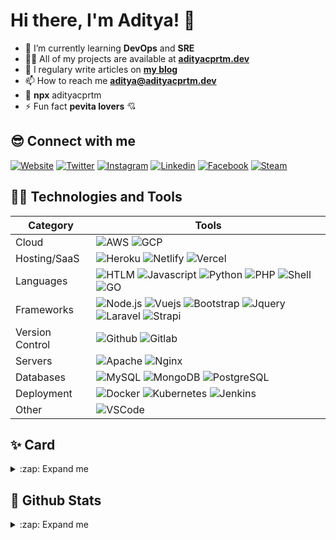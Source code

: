 # Hi there, I'm Aditya! 👋

- 🌱 I’m currently learning **DevOps** and **SRE**
- 👨‍💻 All of my projects are available at **[adityacprtm.dev][website]**
- 📝 I regulary write articles on **[my blog][blog]**
- 📫 How to reach me **aditya@adityacprtm.dev**
- 👻 **npx** adityacprtm
- ⚡ Fun fact **pevita lovers** 💘

## 😎 Connect with me

[![Website](https://img.shields.io/website?label=Adityacprtm.dev&style=for-the-badge&url=https%3A%2F%2Fadityacprtm.dev)][website]
[![Twitter](https://img.shields.io/badge/twitter-%231DA1F2.svg?&style=for-the-badge&logo=twitter&logoColor=white)][twitter]
[![Instagram](https://img.shields.io/badge/instagram-%23E4405F.svg?&style=for-the-badge&logo=instagram&logoColor=white)][instagram]
[![Linkedin](https://img.shields.io/badge/linkedin-%230077B5.svg?&style=for-the-badge&logo=linkedin&logoColor=white)][linkedin]
[![Facebook](https://img.shields.io/badge/facebook-%231877F2.svg?&style=for-the-badge&logo=facebook&logoColor=white)][facebook]
[![Steam](https://img.shields.io/badge/Steam-%23000000.svg?&style=for-the-badge&logo=steam&logoColor=white)][steam]

## 👨‍💻 Technologies and Tools

| Category        | Tools                                                                                                                                                                                                                                                                                                                                                                                                                                                                                                                                                                                                                                                                                            |
| --------------- | ------------------------------------------------------------------------------------------------------------------------------------------------------------------------------------------------------------------------------------------------------------------------------------------------------------------------------------------------------------------------------------------------------------------------------------------------------------------------------------------------------------------------------------------------------------------------------------------------------------------------------------------------------------------------------------------------ |
| Cloud           | ![AWS](https://img.shields.io/badge/Amazon_AWS-232F3E?style=for-the-badge&logo=amazon-aws&logoColor=white) ![GCP](https://img.shields.io/badge/Google_Cloud-4285F4?style=for-the-badge&logo=google-cloud&logoColor=white)                                                                                                                                                                                                                                                                                                                                                                                                                                                                        |
| Hosting/SaaS    | ![Heroku](https://img.shields.io/badge/heroku%20-%23430098.svg?&style=for-the-badge&logo=heroku&logoColor=white) ![Netlify](https://img.shields.io/badge/Netlify-00C7B7?style=for-the-badge&logo=netlify&logoColor=white) ![Vercel](https://img.shields.io/badge/vercel-%23000000.svg?&style=for-the-badge&logo=vercel&logoColor=white)                                                                                                                                                                                                                                                                                                                                                          |
| Languages       | ![HTLM](https://img.shields.io/badge/html5%20-%23E34F26.svg?&style=for-the-badge&logo=html5&logoColor=white) ![Javascript](https://img.shields.io/badge/javascript%20-%23323330.svg?&style=for-the-badge&logo=javascript&logoColor=%23F7DF1E) ![Python](https://img.shields.io/badge/Python-3776AB?style=for-the-badge&logo=python&logoColor=white) ![PHP](https://img.shields.io/badge/php-%23777BB4.svg?&style=for-the-badge&logo=php&logoColor=white) ![Shell](https://img.shields.io/badge/shell_script%20-%23121011.svg?&style=for-the-badge&logo=gnu-bash&logoColor=white) ![GO](https://img.shields.io/badge/Go-00ADD8?style=for-the-badge&logo=go&logoColor=white)                       |
| Frameworks      | ![Node.js](https://img.shields.io/badge/Node.js-43853D?style=for-the-badge&logo=node.js&logoColor=white) ![Vuejs](https://img.shields.io/badge/vuejs%20-%2335495e.svg?&style=for-the-badge&logo=vue.js&logoColor=%234FC08D) ![Bootstrap](https://img.shields.io/badge/bootstrap%20-%23563D7C.svg?&style=for-the-badge&logo=bootstrap&logoColor=white) ![Jquery](https://img.shields.io/badge/jquery%20-%230769AD.svg?&style=for-the-badge&logo=jquery&logoColor=white) ![Laravel](https://img.shields.io/badge/laravel%20-%23FF2D20.svg?&style=for-the-badge&logo=laravel&logoColor=white) ![Strapi](https://img.shields.io/badge/strapi-2e7eea?style=for-the-badge&logo=strapi&logoColor=white) |
| Version Control | ![Github](https://img.shields.io/badge/GitHub-100000?style=for-the-badge&logo=github&logoColor=white) ![Gitlab](https://img.shields.io/badge/GitLab-330F63?style=for-the-badge&logo=gitlab&logoColor=white)                                                                                                                                                                                                                                                                                                                                                                                                                                                                                      |
| Servers         | ![Apache](https://img.shields.io/badge/apache%20-%23D42029.svg?&style=for-the-badge&logo=apache&logoColor=white) ![Nginx](https://img.shields.io/badge/nginx%20-%23009639.svg?&style=for-the-badge&logo=nginx&logoColor=white)                                                                                                                                                                                                                                                                                                                                                                                                                                                                   |
| Databases       | ![MySQL](https://img.shields.io/badge/MySQL-00000F?style=for-the-badge&logo=mysql&logoColor=white) ![MongoDB](https://img.shields.io/badge/MongoDB-%234ea94b.svg?&style=for-the-badge&logo=mongodb&logoColor=white) ![PostgreSQL](https://img.shields.io/badge/PostgreSQL-316192?style=for-the-badge&logo=postgresql&logoColor=white)                                                                                                                                                                                                                                                                                                                                                            |
| Deployment      | ![Docker](https://img.shields.io/badge/docker%20-%230db7ed.svg?&style=for-the-badge&logo=docker&logoColor=white) ![Kubernetes](https://img.shields.io/badge/kubernetes%20-%23326ce5.svg?&style=for-the-badge&logo=kubernetes&logoColor=white) ![Jenkins](https://img.shields.io/badge/Jenkins-D24939?style=for-the-badge&logo=Jenkins&logoColor=white)                                                                                                                                                                                                                                                                                                                                           |
| Other           | ![VSCode](https://img.shields.io/badge/Visual_Studio_Code-0078D4?style=for-the-badge&logo=visual%20studio%20code&logoColor=white)                                                                                                                                                                                                                                                                                                                                                                                                                                                                                                                                                                |

## ✨ Card

<details>
  <summary> :zap: Expand me</summary>

![Imgur](https://i.imgur.com/SC6Rt8F.jpg)

</details>

## 🚀 Github Stats

<details>
  <summary> :zap: Expand me</summary>

![Adityacprtm's github stats](https://github-readme-stats.vercel.app/api?username=adityacprtm&show_icons=true&hide_border=true&hide=contribs,prs&theme=dark "Adityacprtm's github stats")

<!--START_SECTION:waka-->
![Lines of code](https://img.shields.io/badge/From%20Hello%20World%20I%27ve%20Written-5.8%20million%20lines%20of%20code-blue)

**🐱 My Github Data** 

> 🏆 170 Contributions in the Year 2021
 > 
> 📦 411.9 kB Used in Github's Storage 
 > 
> 💼 Opted to Hire
 > 
> 📜 43 Public Repositories 
 > 
> 🔑 9 Private Repositories  
 > 
**I'm an Early 🐤** 

```text
🌞 Morning    143 commits    ██████░░░░░░░░░░░░░░░░░░░   25.13% 
🌆 Daytime    219 commits    █████████░░░░░░░░░░░░░░░░   38.49% 
🌃 Evening    162 commits    ███████░░░░░░░░░░░░░░░░░░   28.47% 
🌙 Night      45 commits     ██░░░░░░░░░░░░░░░░░░░░░░░   7.91%

```
📅 **I'm Most Productive on Tuesday** 

```text
Monday       60 commits     ██░░░░░░░░░░░░░░░░░░░░░░░   10.54% 
Tuesday      126 commits    █████░░░░░░░░░░░░░░░░░░░░   22.14% 
Wednesday    76 commits     ███░░░░░░░░░░░░░░░░░░░░░░   13.36% 
Thursday     72 commits     ███░░░░░░░░░░░░░░░░░░░░░░   12.65% 
Friday       59 commits     ██░░░░░░░░░░░░░░░░░░░░░░░   10.37% 
Saturday     63 commits     ██░░░░░░░░░░░░░░░░░░░░░░░   11.07% 
Sunday       113 commits    █████░░░░░░░░░░░░░░░░░░░░   19.86%

```


📊 **This Week I Spent My Time On** 

```text
💬 Programming Languages: 
YAML                     4 hrs 17 mins       █████████░░░░░░░░░░░░░░░░   39.48% 
Groovy                   3 hrs 31 mins       ████████░░░░░░░░░░░░░░░░░   32.37% 
Docker                   1 hr 40 mins        ███░░░░░░░░░░░░░░░░░░░░░░   15.46% 
TOML                     40 mins             █░░░░░░░░░░░░░░░░░░░░░░░░   6.26% 
Nginx configuration file 19 mins             ░░░░░░░░░░░░░░░░░░░░░░░░░   3.05%

🔥 Editors: 
VS Code                  10 hrs 52 mins      █████████████████████████   100.0%

💻 Operating System: 
Linux                    10 hrs 47 mins      ████████████████████████░   99.28% 
Windows                  4 mins              ░░░░░░░░░░░░░░░░░░░░░░░░░   0.72%

```

**I Mostly Code in JavaScript** 

```text
JavaScript               14 repos            ████████░░░░░░░░░░░░░░░░░   34.15% 
CSS                      5 repos             ███░░░░░░░░░░░░░░░░░░░░░░   12.2% 
Java                     4 repos             ██░░░░░░░░░░░░░░░░░░░░░░░   9.76% 
Shell                    4 repos             ██░░░░░░░░░░░░░░░░░░░░░░░   9.76% 
HTML                     4 repos             ██░░░░░░░░░░░░░░░░░░░░░░░   9.76%

```



<!--END_SECTION:waka-->

</details>

[website]: https://adityacprtm.dev
[blog]: https://adityacprtm.dev/blog
[twitter]: https://twitter.com/adityacprtm
[steam]: https://steamcommunity.com/id/adityacprtm
[instagram]: https://instagram.com/adityacprtm
[linkedin]: https://linkedin.com/in/adityacprtm
[facebook]: https://www.facebook.com/adityacprtm
